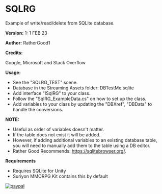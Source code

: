 # SQLRG

Example of write/read/delete from SQLite database. 

**Version:** 1: 1 FEB 23

**Author:** RatherGood1

**Credits:** 

Google, Microsoft and Stack Overflow

**Usage:**

* See the "SQLRG_TEST" scene.
* Database in the Streaming Assets folder: DBTestMe.sqlite
* Add interface "ISqlRG" to your class.
* Follow the "SqlRG_ExampleData.cs" on how to set up the class.
* Add variables to your class by updating the "DBXref", "DBData" to handle the conversions.

**NOTE:**

* Useful as order of variables doesn't matter.
* If the table does not exist it will be added. 
* However, if adding additional variables to an existing database table, you will need to manually add them to the table using a DB editor.
* Rather Good Recommends: https://sqlitebrowser.org/. 


**Requirements**
* Requires SQLite for Unity
* Suriyon MMORPG Kit contains this by default


[![paypal](https://www.paypalobjects.com/en_US/i/btn/btn_donateCC_LG.gif)](https://www.paypal.com/cgi-bin/webscr?cmd=_s-xclick&hosted_button_id=L7RYB7NRR78L6)